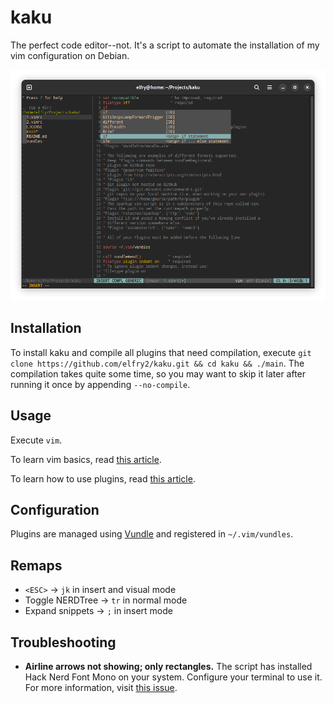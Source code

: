 # kaku
The perfect code editor--not. It's a script to automate the installation of my vim configuration on Debian.

![A screenshot of the latest version](screenshots/Screenshot%20from%202023-12-18%2001-01-29.png "A screenshot of the latest version")

## Installation
To install kaku and compile all plugins that need compilation, execute ```git clone https://github.com/elfry2/kaku.git && cd kaku && ./main```. The compilation takes quite some time, so you may want to skip it later after running it once by appending ```--no-compile```.

## Usage
Execute ```vim```.

To learn vim basics, read [this article](https://www.linuxfoundation.org/blog/blog/classic-sysadmin-vim-101-a-beginners-guide-to-vim).

To learn how to use plugins, read [this article](https://opensource.com/article/20/2/how-install-vim-plugins).

## Configuration
Plugins are managed using [Vundle](https://github.com/VundleVim/Vundle.vim) and registered in ```~/.vim/vundles```.

## Remaps 
- ```<ESC>``` -> ```jk``` in insert and visual mode
- Toggle NERDTree -> ```tr``` in normal mode
- Expand snippets -> ```;``` in insert mode

## Troubleshooting
- **Airline arrows not showing; only rectangles.** The script has installed Hack Nerd Font Mono on your system. Configure your terminal to use it. For more information, visit [this issue](https://github.com/vim-airline/vim-airline/issues/1688).
